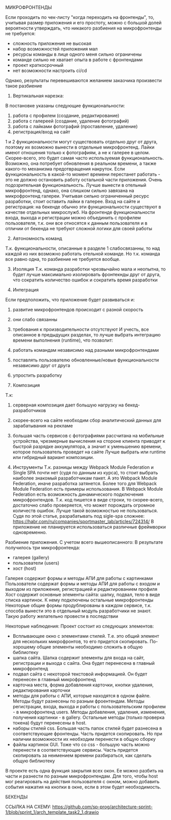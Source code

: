 МИКРОФРОНТЕНДЫ

Если проходить по чек-листу "когда переходить на фронтенды", то, учитывая размер приложения и его простоту, можно с большой долей вероятности утверждать, что никакого разбиения на микрофронтенды не требуется:
- сложность приложения не высокая
- набор возможностей приложения мал
- ресурсы команды в лице одного меня сильно ограничены
- команде сильно не хватает опыта в работе с фронтендами
- проект краткосрочный
- нет возможности настроить ci/cd

Однако, результаты перевешиваются желанием заказчика произвести такое разбиение

1. Вертикальная нарезка:

В постановке указаны следующие функциональности:
1. работа с профилем (создание, редактирование)
2. работа с галереей (создание, удаление фотографий)
3. работа с лайками фотографий (проставление, удаление)
4. регистрация/вход на сайт

1 и 2 функциональности могут существовать отдельно друг от друга, поэтому их возможно вынести в отдельные микрофронтенд.
Лайки имеют отношения только к фотографиям, а не к галерее в целом. Скорее-всего, это будет самая часто используемая функциональность. Возможно, она потребует обновления в реальном времени, а также какого-то механизма предотвращения накруток. Если функциональность в какой-то момент времени перестанет работать - это не должно остановить работу остальной части приложения. Очень подозрительная функциональность. Лучше вынести в отельный микрофронтенд, однако, она слишком сильно завязана на микрофронтенд галереи. Учитывая сильно ограниченный ресурс разработки, стоит оставить лайки в галерее.
Вход на сайте и регистрация: на бекенде обычно эти функциональности существуют в качестве отдельных микрослужб. На фронтенде функциональности входа, выхода и регистрации можно объединить с профилем пользователя, т.к. они все относятся к данным пользователя и в отличии от бекенда не требуют сложной логики для своей работы

2. Автономность команд

Т.к. функциональности, описанные в разделе 1 слабосвязанны, то над каждой из них возможно работать отельной команде. Но т.к. команда все равно одна, то разбиение не требуется вообще.

3. Изоляция
Т.к. команда разработки чрезвычайно мала и неопытна, то будет лучше максимально изолировать фронтекнды друг от друга, что сократить количество ошибок и сократить время разработки

4. Интеграция

Если предположить, что приложение будет развиваться и:
1. развитие микрофронтендов происходит с разной скорость
2. они слабо связанны
3. требования к производительности отсутствуют
И учесть, все описанное в предыдущих разделах, то лучше выбрать интеграцию времени выполнения (runtime), что позволит:
1. работать командам независимо над разными микрофронтендами
2. поставлять пользователю обновленные/новые функциональности независимо друг от друга
3. упростить разработку

5. Композиция

Т.к:
1. серверная композиция дает большую нагрузку на бекед-разработчиков
2. скорее-всего на сайте необходим сбор аналитический данных для зарабатывания на рекламе
3. большая часть сервисов с фотографиями рассчитана на мобильные устройства, чрезмерные вычисления на стороне клиента приводят к быстрой разрядке аккумулятора, а значит к уменьшению времени, которое пользователь проведет на сайте
Лучше выбрать или runtime или гибридный вариант композиции.

6. Инструменты
Т.к. разницы между Webpack Module Federation и Single SPA почти нет (судя по данным из курса), то стоит выбрать наиболее знакомый разработчикам пакет. А это Webpack Module Federation, иначе разработка затянется. Более того для Webpack Module Federation есть примеры использования. 
В Webpack Module Federation есть возможность динамического подключения микрофронтендов. Т.к. код пишется в виде строки, то скорее-всего, достаточно слабо проверяется, что может порождать огромное количеств ошибок. Лучше такой возможностью не пользоваться. 
Судя по этой статье, разрабатывать под sigle-spa сложнее: https://habr.com/ru/companies/sportmaster_lab/articles/724314/
В приложение не планируется использоваться различные фреймворки одновременно.

Разбиение приложения.
С учетом всего вышеописанного:
В результате получилось три микрофронтенда:
- галерея (gallery)
- пользователи (users)
- хост (host)

Галерея содержит формы и методы АПИ для работы с картинками
Пользователи содержат формы и методы АПИ для работы с входом и выходом из приложения, регистрацией и редактированием профиля
Хост содержит основные элементы сайта: шапку, подвал, тело в виде списка картинок. К нему подключены остальные микрофронтенды
Некоторые общие формы продублированы в каждом сервисе, т.к. способа вынести это в отдельный модуль разработчики не знают. Такую работу желательно провести в последствии

Некоторые наблюдения:
Проект состоит из следующих элементов:
- Всплывающее окно с элементами стилей. Т.е. это общий элемент для нескольких микрофронтов, то его придется скопировать. По-хорошему общие элементы необходимо сложить в общую библиотеку
- шапка сайта. Шапка содержит элементы для входа на сайт, регистрации и выхода с сайта. Она будет перенесена в главный микрофронтенд
- подвал сайта с некоторой текстовой информацией. Он будет перенесен в главный микрофронтенд
- карточка места, форма добавления карточки, кнопки удаления, редактирования карточки
- методы для работы с АПИ, которые находятся в одном файле. Методы будут разнесены по разным фроентендам. Методы регистрации, входа, выхода и работы с пользовательским профилем - в микрофронтенд users. Методы добавления, удаления, изменения, получения картинки - в gallery. Остальные методы (только проверка токена) будут перенесены в host. 
- наборы стилей css. Большая часть папок стилей будет разнесена в соответствующие фронтенды. Часть придется скопировать. Но при наличии возможности их необходим перенести в общую сборку
- файлы картинок GUI. Тоже что со css - большую часть можно перенести в соответствующие сервисы. Часть придется скопировать за неимением времени разбираться, как сделать общую библиотеку

В проекте есть одна функция закрытия всех окон. Ее можно разбить на части и разнести по разным микрофронтендам. Для того, чтобы host мог реагировать на действия пользователя с окном, можно добавить события нажатия на кнопки в окне, если в этом будет необходимость.

БЕКЕНДЫ

ССЫЛКА НА СХЕМУ: https://github.com/sp-prog/architecture-sprint-1/blob/sprint_1/arch_template_task2_1.drawio
